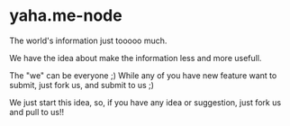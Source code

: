 yaha.me-node
============

The world's information just tooooo much.

We have the idea about make the information less and more usefull.

The "we" can be everyone ;)
While any of you have new feature want to submit, just fork us, and submit to us ;)


We just start this idea, so, if you have any idea or suggestion, just fork us and pull to us!!
